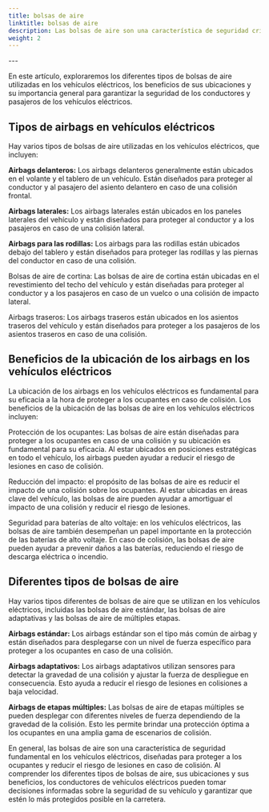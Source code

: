```yaml
---
title: bolsas de aire
linktitle: bolsas de aire
description: Las bolsas de aire son una característica de seguridad crítica en los vehículos eléctricos (EV), diseñadas para proteger al conductor y a los pasajeros en caso de una colisión o impacto repentino.
weight: 2
---
```

<!-- markdownlint-disable MD033 -->---

En este artículo, exploraremos los diferentes tipos de bolsas de aire utilizadas en los vehículos eléctricos, los beneficios de sus ubicaciones y su importancia general para garantizar la seguridad de los conductores y pasajeros de los vehículos eléctricos.

## Tipos de airbags en vehículos eléctricos

Hay varios tipos de bolsas de aire utilizadas en los vehículos eléctricos, que incluyen:

**Airbags delanteros:** Los airbags delanteros generalmente están ubicados en el volante y el tablero de un vehículo. Están diseñados para proteger al conductor y al pasajero del asiento delantero en caso de una colisión frontal.

**Airbags laterales:** Los airbags laterales están ubicados en los paneles laterales del vehículo y están diseñados para proteger al conductor y a los pasajeros en caso de una colisión lateral.

**Airbags para las rodillas:** Los airbags para las rodillas están ubicados debajo del tablero y están diseñados para proteger las rodillas y las piernas del conductor en caso de una colisión.

Bolsas de aire de cortina: Las bolsas de aire de cortina están ubicadas en el revestimiento del techo del vehículo y están diseñadas para proteger al conductor y a los pasajeros en caso de un vuelco o una colisión de impacto lateral.

Airbags traseros: Los airbags traseros están ubicados en los asientos traseros del vehículo y están diseñados para proteger a los pasajeros de los asientos traseros en caso de una colisión.

## Beneficios de la ubicación de los airbags en los vehículos eléctricos

La ubicación de los airbags en los vehículos eléctricos es fundamental para su eficacia a la hora de proteger a los ocupantes en caso de colisión. Los beneficios de la ubicación de las bolsas de aire en los vehículos eléctricos incluyen:

Protección de los ocupantes: Las bolsas de aire están diseñadas para proteger a los ocupantes en caso de una colisión y su ubicación es fundamental para su eficacia. Al estar ubicados en posiciones estratégicas en todo el vehículo, los airbags pueden ayudar a reducir el riesgo de lesiones en caso de colisión.

Reducción del impacto: el propósito de las bolsas de aire es reducir el impacto de una colisión sobre los ocupantes. Al estar ubicadas en áreas clave del vehículo, las bolsas de aire pueden ayudar a amortiguar el impacto de una colisión y reducir el riesgo de lesiones.

Seguridad para baterías de alto voltaje: en los vehículos eléctricos, las bolsas de aire también desempeñan un papel importante en la protección de las baterías de alto voltaje. En caso de colisión, las bolsas de aire pueden ayudar a prevenir daños a las baterías, reduciendo el riesgo de descarga eléctrica o incendio.

## Diferentes tipos de bolsas de aire

Hay varios tipos diferentes de bolsas de aire que se utilizan en los vehículos eléctricos, incluidas las bolsas de aire estándar, las bolsas de aire adaptativas y las bolsas de aire de múltiples etapas.

**Airbags estándar:** Los airbags estándar son el tipo más común de airbag y están diseñados para desplegarse con un nivel de fuerza específico para proteger a los ocupantes en caso de una colisión.

**Airbags adaptativos:** Los airbags adaptativos utilizan sensores para detectar la gravedad de una colisión y ajustar la fuerza de despliegue en consecuencia. Esto ayuda a reducir el riesgo de lesiones en colisiones a baja velocidad.

**Airbags de etapas múltiples:** Las bolsas de aire de etapas múltiples se pueden desplegar con diferentes niveles de fuerza dependiendo de la gravedad de la colisión. Esto les permite brindar una protección óptima a los ocupantes en una amplia gama de escenarios de colisión.

En general, las bolsas de aire son una característica de seguridad fundamental en los vehículos eléctricos, diseñadas para proteger a los ocupantes y reducir el riesgo de lesiones en caso de colisión. Al comprender los diferentes tipos de bolsas de aire, sus ubicaciones y sus beneficios, los conductores de vehículos eléctricos pueden tomar decisiones informadas sobre la seguridad de su vehículo y garantizar que estén lo más protegidos posible en la carretera.